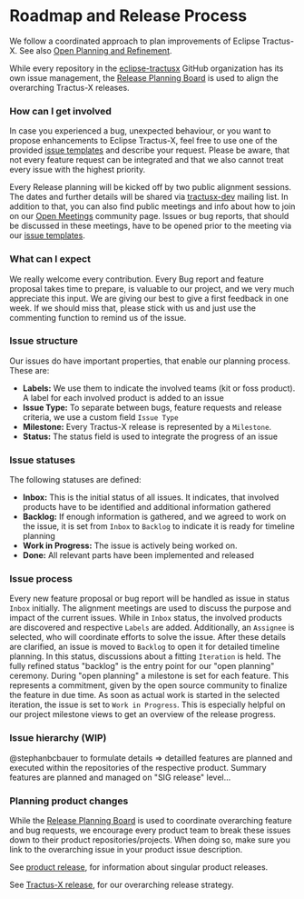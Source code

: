# Roadmap and Release Process

We follow a coordinated approach to plan improvements of Eclipse Tractus-X. See also [Open Planning and Refinement](open-refinement-and-planning.md).

While every repository in the [eclipse-tractusx](https://github.com/eclipse-tractusx) GitHub organization has its own issue management, the [Release Planning Board](https://github.com/orgs/eclipse-tractusx/projects/26) is used to align the overarching Tractus-X releases.


### How can I get involved

In case you experienced a bug, unexpected behaviour, or you want to propose enhancements to Eclipse Tractus-X,
feel free to use one of the provided [issue templates](https://github.com/eclipse-tractusx/sig-release/issues/new/choose) and describe your request.
Please be aware, that not every feature request can be integrated and that we also cannot treat every issue with the highest priority.

Every Release planning will be kicked off by two public alignment sessions. The dates and further details will be shared via [tractusx-dev](https://accounts.eclipse.org/mailing-list/tractusx-dev) mailing list.
In addition to that, you can also find public meetings and info about how to join on our [Open Meetings](https://eclipse-tractusx.github.io/community/open-meetings) community page.
Issues or bug reports, that should be discussed in these meetings, have to be opened prior to the meeting via our [issue templates](https://github.com/eclipse-tractusx/sig-release/issues/new/choose).


### What can I expect

We really welcome every contribution. Every Bug report and feature proposal takes time to prepare,
is valuable to our project, and we very much appreciate this input.
We are giving our best to give a first feedback in one week.
If we should miss that, please stick with us and just use the commenting function to remind us of the issue.


### Issue structure

Our issues do have important properties, that enable our planning process. These are:
- **Labels:** We use them to indicate the involved teams (kit or foss product). A label for each involved product is added to an issue
- **Issue Type:** To separate between bugs, feature requests and release criteria, we use a custom field `Issue Type`
- **Milestone:** Every Tractus-X release is represented by a `Milestone`.
- **Status:** The status field is used to integrate the progress of an issue


### Issue statuses

The following statuses are defined:
- **Inbox:** This is the initial status of all issues. It indicates, that involved products have to be identified and additional information gathered
- **Backlog:** If enough information is gathered, and we agreed to work on the issue, it is set from `Inbox` to `Backlog` to indicate it is ready for timeline planning
- **Work in Progress:** The issue is actively being worked on.
- **Done:** All relevant parts have been implemented and released


### Issue process

Every new feature proposal or bug report will be handled as issue in status `Inbox` initially. The alignment meetings are used to discuss the purpose and impact of the current issues. While in `Inbox` status, the involved products are discovered and respective `Labels` are added. Additionally, an `Assignee` is selected, who will coordinate efforts to solve the issue.
After these details are clarified, an issue is moved to `Backlog` to open it for detailed timeline planning. In this status, discussions about a fitting `Iteration` is held.
The fully refined status "backlog" is the entry point for our "open planning" ceremony. During "open planning" a milestone is set for each feature. This represents a commitment, given by the open source community to finalize the feature in due time.
As soon as actual work is started in the selected iteration, the issue is set to `Work in Progress`. This is especially helpful on our project milestone views to get an overview of the release progress.


### Issue hierarchy (WIP)

@stephanbcbauer to formulate details
=> detailled features are planned and executed within the repositories of the respective product. Summary features are planned and managed on "SIG release" level...


### Planning product changes

While the [Release Planning Board](https://github.com/orgs/eclipse-tractusx/projects/26) is used to coordinate overarching feature and bug requests, we encourage every product team to break these issues down to their product repositories/projects.
When doing so, make sure you link to the overarching issue in your product issue description.

See [product release](product_release.md), for information about singular product releases.

See [Tractus-X release](tractus-x-release.md), for our overarching release strategy.
